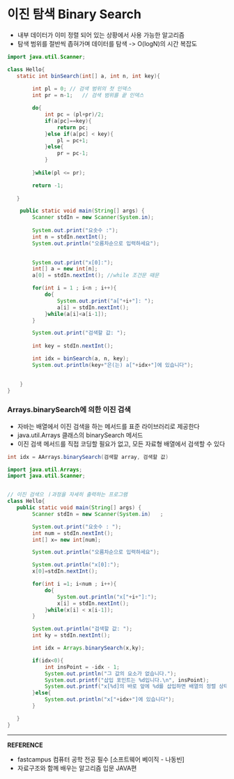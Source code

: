 # 이진 탐색 Binary Search

- 내부 데이터가 이미 정렬 되어 있는 상황에서 사용 가능한 알고리즘
- 탐색 범위를 절반씩 좁혀가며 데이터를 탐색 -> O(logN)의 시간 복잡도

``` java
import java.util.Scanner;

class Hello{
   static int binSearch(int[] a, int n, int key){
        
        int pl = 0; // 검색 범위의 첫 인덱스
        int pr = n-1;   // 검색 범위를 끝 인덱스

        do{
            int pc = (pl+pr)/2;
            if(a[pc]==key){
                return pc;
            }else if(a[pc] < key){
                pl = pc+1;
            }else{
                pr = pc-1;
            }
            
        }while(pl <= pr);

        return -1;
        
   }   

    public static void main(String[] args) {
        Scanner stdIn = new Scanner(System.in);
                
        System.out.print("요솟수 :");
        int n = stdIn.nextInt();
        System.out.println("오름차순으로 입력하세요");

        
        System.out.print("x[0]:");
        int[] a = new int[n];
        a[0] = stdIn.nextInt(); //while 조건문 때문

        for(int i = 1 ; i<n ; i++){
            do{
                System.out.print("a["+i+"]: ");
                a[i] = stdIn.nextInt();
            }while(a[i]<a[i-1]);            
        }

        System.out.print("검색할 값: ");
        
        int key = stdIn.nextInt();

        int idx = binSearch(a, n, key);
        System.out.println(key+"은(는) a["+idx+"]에 있습니다");
        

    }
}
```


### Arrays.binarySearch에 의한 이진 검색
- 자바는 배열에서 이진 검색을 하는 메서드를 표준 라이브러리로 제공한다
- java.util.Arrays 클래스의 binarySearch 메서드
- 이진 검색 메서드를 직접 코딩할 필요가 없고, 모든 자료형 배열에서 검색할 수 있다
``` java
int idx = AArrays.binarySearch(검색할 array, 검색할 값)
```
``` java
import java.util.Arrays;
import java.util.Scanner;


// 이진 검색으 ㅣ과정을 자세히 출력하는 프로그램
class Hello{
   public static void main(String[] args) {
        Scanner stdIn = new Scanner(System.in)   ;

        System.out.print("요솟수 : ");
        int num = stdIn.nextInt();
        int[] x= new int[num];

        System.out.println("오름차순으로 입력하세요");

        System.out.println("x[0]:");
        x[0]=stdIn.nextInt();

        for(int i =1; i<num ; i++){
            do{
                System.out.println("x["+i+"]:");
                x[i] = stdIn.nextInt();
            }while(x[i] < x[i-1]);
        }

        System.out.println("검색할 값: ");
        int ky = stdIn.nextInt();

        int idx = Arrays.binarySearch(x,ky); 

        if(idx<0){
            int insPoint = -idx - 1;
			System.out.println("그 값의 요소가 없습니다.");
			System.out.printf("삽입 포인트는 %d입니다.\n", insPoint);
			System.out.printf("x[%d]의 바로 앞에 %d를 삽입하면 배열의 정렬 상태가 유지됩니다.", insPoint, ky);
        }else{
            System.out.println("x["+idx+"]에 있습니다");
        }       

   }
}
```

 ---
__REFERENCE__
- fastcampus 컴퓨터 공학 전공 필수 [소프트웨어 베이직 - 나동빈]
- 자료구조와 함께 배우는 알고리즘 입문 JAVA편